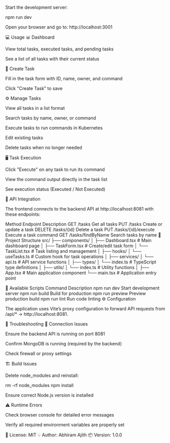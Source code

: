 Start the development server:

npm run dev


Open your browser and go to:
http://localhost:3001

💻 Usage
📊 Dashboard

View total tasks, executed tasks, and pending tasks

See a list of all tasks with their current status

📝 Create Task

Fill in the task form with ID, name, owner, and command

Click "Create Task" to save

⚙️ Manage Tasks

View all tasks in a list format

Search tasks by name, owner, or command

Execute tasks to run commands in Kubernetes

Edit existing tasks

Delete tasks when no longer needed

🖥️ Task Execution

Click "Execute" on any task to run its command

View the command output directly in the task list

See execution status (Executed / Not Executed)

🔗 API Integration

The frontend connects to the backend API at http://localhost:8081
 with these endpoints:

Method	Endpoint	Description
GET	/tasks	Get all tasks
PUT	/tasks	Create or update a task
DELETE	/tasks/{id}	Delete a task
PUT	/tasks/{id}/execute	Execute a task command
GET	/tasks/findByName	Search tasks by name
📁 Project Structure
src/
├── components/
│   ├── Dashboard.tsx       # Main dashboard page
│   ├── TaskForm.tsx        # Create/edit task form
│   └── TaskList.tsx        # Task listing and management
│
├── hooks/
│   └── useTasks.ts         # Custom hook for task operations
│
├── services/
│   └── api.ts              # API service functions
│
├── types/
│   └── index.ts            # TypeScript type definitions
│
├── utils/
│   └── index.ts            # Utility functions
│
├── App.tsx                 # Main application component
└── main.tsx                # Application entry point

🧾 Available Scripts
Command	Description
npm run dev	Start development server
npm run build	Build for production
npm run preview	Preview production build
npm run lint	Run code linting
⚙️ Configuration

The application uses Vite’s proxy configuration to forward API requests from
/api/* → http://localhost:8081.

🧩 Troubleshooting
🔌 Connection Issues

Ensure the backend API is running on port 8081

Confirm MongoDB is running (required by the backend)

Check firewall or proxy settings

🏗️ Build Issues

Delete node_modules and reinstall:

rm -rf node_modules
npm install


Ensure correct Node.js version is installed

⚠️ Runtime Errors

Check browser console for detailed error messages

Verify all required environment variables are properly set

📄 License: MIT
💡 Author: Abhiram Ajith
📦 Version: 1.0.0
